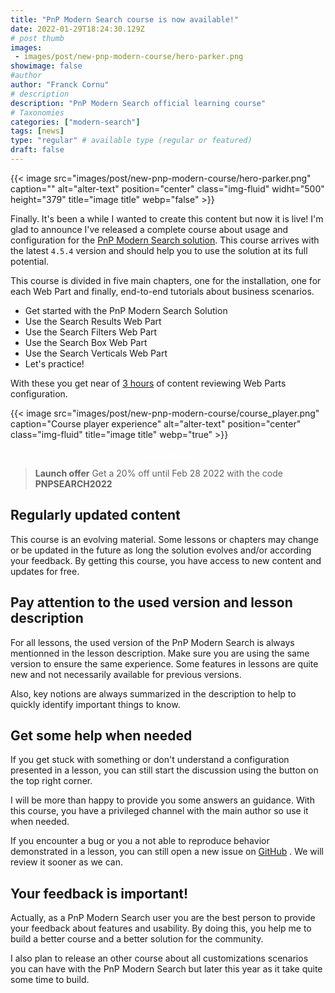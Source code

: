 ```yaml
---
title: "PnP Modern Search course is now available!"
date: 2022-01-29T18:24:30.129Z
# post thumb
images:
 - images/post/new-pnp-modern-course/hero-parker.png
showimage: false
#author
author: "Franck Cornu"
# description
description: "PnP Modern Search official learning course"
# Taxonomies
categories: ["modern-search"]
tags: [news]
type: "regular" # available type (regular or featured)
draft: false
---
```


{{< image src="images/post/new-pnp-modern-course/hero-parker.png" caption="" alt="alter-text"  position="center" class="img-fluid" widht="500" height="379" title="image title" webp="false" >}}

Finally. It's been a while I wanted to create this content but now it is live! I'm glad to announce I've released a complete course about usage and configuration for the [PnP Modern Search solution](https://github.com/microsoft-search/pnp-modern-search). This course arrives with the latest `4.5.4` version and should help you to use the solution at its full potential.

This course is divided in five main chapters, one for the installation, one for each Web Part and finally, end-to-end tutorials about business scenarios.

- Get started with the PnP Modern Search Solution
- Use  the Search Results Web Part
- Use the Search Filters Web Part
- Use the Search Box Web Part
- Use the Search Verticals Web Part
- Let's practice!

With these you get near of <ins>3 hours</ins> of content reviewing Web Parts configuration.

{{< image src="images/post/new-pnp-modern-course/course_player.png" caption="Course player experience" alt="alter-text" position="center" class="img-fluid" title="image title" webp="true" >}}

<div style="text-align:center">
    <a href="https://courses.franckcornu.com/courses/pnp-modern-search" target="_blank" class="btn btn-primary" style="color:#fff">Get Started!</a>
</div>

> **Launch offer** Get a 20% off until Feb 28 2022 with the code **PNPSEARCH2022** 

## Regularly updated content

This course is an evolving material. Some lessons or chapters may change or be updated in the future as long the solution evolves and/or according your feedback. By getting this course, you have access to new content and updates for free.

## Pay attention to the used version and lesson description

For all lessons, the used version of the PnP Modern Search is always mentionned in the lesson description. Make sure you are using the same version to ensure the same experience. Some features in lessons are quite new and not necessarily available for previous versions. 

Also, key notions are always summarized in the description to help to quickly identify important things to know.

## Get some help when needed

If you get stuck with something or don't understand a configuration presented in a lesson, you can still start the discussion using the button on the top right corner. 

I will be more than happy to provide you some answers an guidance. With this course, you have a privileged channel with the main author so use it when needed.

If you encounter a bug or you a not able to reproduce behavior demonstrated in a lesson, you can still open a new issue on [GitHub](https://github.com/microsoft-search/pnp-modern-search/issues) . We will review it sooner as we can.

## Your feedback is important!

Actually, as a PnP Modern Search user you are the best person to provide your feedback about features and usability. By doing this, you help me to build a better course and a better solution for the community.

I also plan to release an other course about all customizations scenarios you can have with the PnP Modern Search but later this year as it take quite some time to build.